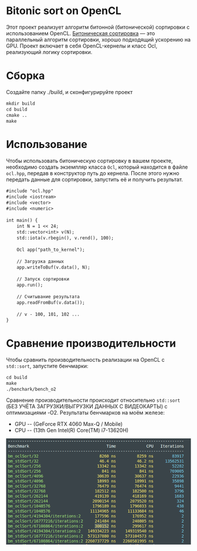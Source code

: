 # Bitonic sort on OpenCL

Этот проект реализует алгоритм битонной (битонической) сортировки с использованием OpenCL. [Битоническая сортировка](https://ru.wikipedia.org/wiki/%D0%91%D0%B8%D1%82%D0%BE%D0%BD%D0%BD%D0%B0%D1%8F_%D1%81%D0%BE%D1%80%D1%82%D0%B8%D1%80%D0%BE%D0%B2%D0%BA%D0%B0) — это параллельный алгоритм сортировки, хорошо подходящий ускорению на GPU. Проект включает в себя OpenCL-кернелы и класс Ocl, реализующий логику сортировки.


# Сборка

 Создайте папку ./build, и сконфигурируйте проект

 ```
mkdir build
cd build
cmake ..
make
 ```

# Использование

Чтобы использовать битоническую сортировку в вашем проекте, необходимо создать экземпляр класса ```Ocl```, который находится в файле ```ocl.hpp```, передав в конструктор путь до кернела. После этого нужно передать данные для сортировки, запустить её и получить результат.
```
#include "ocl.hpp"
#include <iostream>
#include <vector>
#include <numeric>

int main() {
    int N = 1 << 24;
    std::vector<int> v(N);
    std::iota(v.rbegin(), v.rend(), 100);
    
    Ocl app("path_to_kernel");
    
    // Загрузка данных
    app.writeToBuf(v.data(), N);
    
    // Запуск сортировки
    app.run();
    
    // Считывание результата
    app.readFromBuf(v.data());
    
    // v - 100, 101, 102 ...
}
```

# Сравнение производительности

Чтобы сравнить производительность реализации на OpenCL с ```std::sort```, запустите бенчмарки:
```
cd build
make
./benchark/bench_o2
```

Сравнение производительности происходит относительно ```std::sort``` (БЕЗ УЧЁТА ЗАГРУЗКИ/ВЫГРУЗКИ ДАННЫХ С ВИДЕОКАРТЫ) с оптимизациями -O2. Результаты бенчмарков на моём железе:
* GPU -- (GeForce RTX 4060 Max-Q / Mobile)
* CPU -- (13th Gen Intel(R) Core(TM) i7-13620H)

![Результаты сравнения](pictures/results.png)
